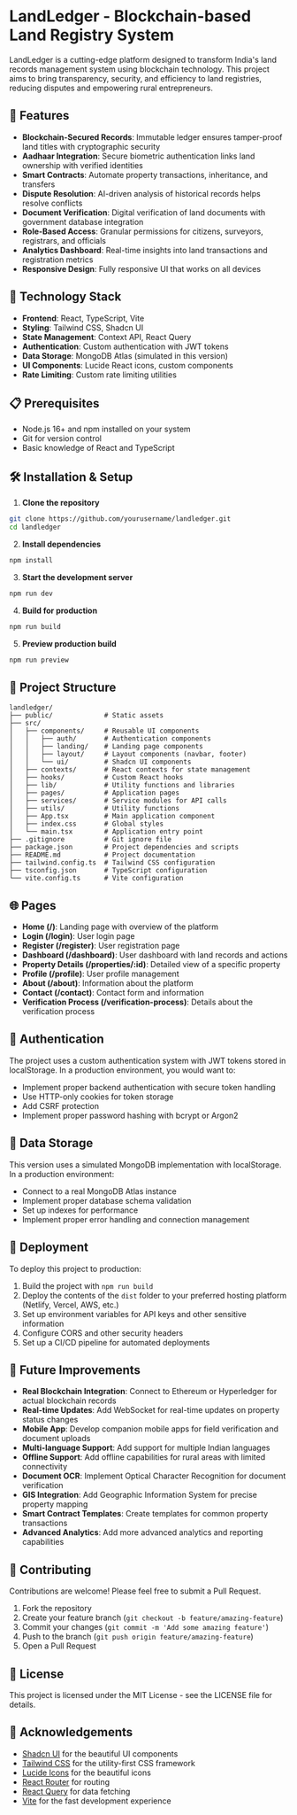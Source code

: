 
# LandLedger - Blockchain-based Land Registry System

LandLedger is a cutting-edge platform designed to transform India's land records management system using blockchain technology. This project aims to bring transparency, security, and efficiency to land registries, reducing disputes and empowering rural entrepreneurs.

## 🌟 Features

- **Blockchain-Secured Records**: Immutable ledger ensures tamper-proof land titles with cryptographic security
- **Aadhaar Integration**: Secure biometric authentication links land ownership with verified identities
- **Smart Contracts**: Automate property transactions, inheritance, and transfers
- **Dispute Resolution**: AI-driven analysis of historical records helps resolve conflicts
- **Document Verification**: Digital verification of land documents with government database integration
- **Role-Based Access**: Granular permissions for citizens, surveyors, registrars, and officials
- **Analytics Dashboard**: Real-time insights into land transactions and registration metrics
- **Responsive Design**: Fully responsive UI that works on all devices

## 🚀 Technology Stack

- **Frontend**: React, TypeScript, Vite
- **Styling**: Tailwind CSS, Shadcn UI
- **State Management**: Context API, React Query
- **Authentication**: Custom authentication with JWT tokens
- **Data Storage**: MongoDB Atlas (simulated in this version)
- **UI Components**: Lucide React icons, custom components
- **Rate Limiting**: Custom rate limiting utilities

## 📋 Prerequisites

- Node.js 16+ and npm installed on your system
- Git for version control
- Basic knowledge of React and TypeScript

## 🛠️ Installation & Setup

1. **Clone the repository**

```bash
git clone https://github.com/yourusername/landledger.git
cd landledger
```

2. **Install dependencies**

```bash
npm install
```

3. **Start the development server**

```bash
npm run dev
```

4. **Build for production**

```bash
npm run build
```

5. **Preview production build**

```bash
npm run preview
```

## 🔧 Project Structure

```
landledger/
├── public/             # Static assets
├── src/
│   ├── components/     # Reusable UI components
│   │   ├── auth/       # Authentication components
│   │   ├── landing/    # Landing page components
│   │   ├── layout/     # Layout components (navbar, footer)
│   │   └── ui/         # Shadcn UI components
│   ├── contexts/       # React contexts for state management
│   ├── hooks/          # Custom React hooks
│   ├── lib/            # Utility functions and libraries
│   ├── pages/          # Application pages
│   ├── services/       # Service modules for API calls
│   ├── utils/          # Utility functions
│   ├── App.tsx         # Main application component
│   ├── index.css       # Global styles
│   └── main.tsx        # Application entry point
├── .gitignore          # Git ignore file
├── package.json        # Project dependencies and scripts
├── README.md           # Project documentation
├── tailwind.config.ts  # Tailwind CSS configuration
├── tsconfig.json       # TypeScript configuration
└── vite.config.ts      # Vite configuration
```

## 🌐 Pages

- **Home (/)**: Landing page with overview of the platform
- **Login (/login)**: User login page
- **Register (/register)**: User registration page
- **Dashboard (/dashboard)**: User dashboard with land records and actions
- **Property Details (/properties/:id)**: Detailed view of a specific property
- **Profile (/profile)**: User profile management
- **About (/about)**: Information about the platform
- **Contact (/contact)**: Contact form and information
- **Verification Process (/verification-process)**: Details about the verification process

## 🔐 Authentication

The project uses a custom authentication system with JWT tokens stored in localStorage. In a production environment, you would want to:

- Implement proper backend authentication with secure token handling
- Use HTTP-only cookies for token storage
- Add CSRF protection
- Implement proper password hashing with bcrypt or Argon2

## 💾 Data Storage

This version uses a simulated MongoDB implementation with localStorage. In a production environment:

- Connect to a real MongoDB Atlas instance
- Implement proper database schema validation
- Set up indexes for performance
- Implement proper error handling and connection management

## 🚀 Deployment

To deploy this project to production:

1. Build the project with `npm run build`
2. Deploy the contents of the `dist` folder to your preferred hosting platform (Netlify, Vercel, AWS, etc.)
3. Set up environment variables for API keys and other sensitive information
4. Configure CORS and other security headers
5. Set up a CI/CD pipeline for automated deployments

## 🔄 Future Improvements

- **Real Blockchain Integration**: Connect to Ethereum or Hyperledger for actual blockchain records
- **Real-time Updates**: Add WebSocket for real-time updates on property status changes
- **Mobile App**: Develop companion mobile apps for field verification and document uploads
- **Multi-language Support**: Add support for multiple Indian languages
- **Offline Support**: Add offline capabilities for rural areas with limited connectivity
- **Document OCR**: Implement Optical Character Recognition for document verification
- **GIS Integration**: Add Geographic Information System for precise property mapping
- **Smart Contract Templates**: Create templates for common property transactions
- **Advanced Analytics**: Add more advanced analytics and reporting capabilities

## 🤝 Contributing

Contributions are welcome! Please feel free to submit a Pull Request.

1. Fork the repository
2. Create your feature branch (`git checkout -b feature/amazing-feature`)
3. Commit your changes (`git commit -m 'Add some amazing feature'`)
4. Push to the branch (`git push origin feature/amazing-feature`)
5. Open a Pull Request

## 📄 License

This project is licensed under the MIT License - see the LICENSE file for details.

## 🙏 Acknowledgements

- [Shadcn UI](https://ui.shadcn.com/) for the beautiful UI components
- [Tailwind CSS](https://tailwindcss.com/) for the utility-first CSS framework
- [Lucide Icons](https://lucide.dev/) for the beautiful icons
- [React Router](https://reactrouter.com/) for routing
- [React Query](https://tanstack.com/query/latest) for data fetching
- [Vite](https://vitejs.dev/) for the fast development experience
